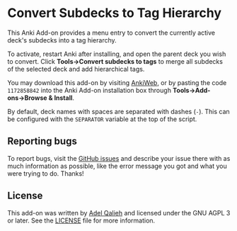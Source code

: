 # Convert Subdecks to Tag Hierarchy

This Anki Add-on provides a menu entry to convert the currently active deck's
subdecks into a tag hierarchy.

To activate, restart Anki after installing, and open the parent deck you wish to
convert. Click **Tools→Convert subdecks to tags** to merge all subdecks of the
selected deck and add hierarchical tags.

You may download this add-on by visiting [AnkiWeb](https://ankiweb.net/shared/info/1172858842),
or by pasting the code `1172858842` into the Anki Add-on installation box
through **Tools→Add-ons→Browse & Install**.

By default, deck names with spaces are separated with dashes (`-`). This can be
configured with the `SEPARATOR` variable at the top of the script.

## Reporting bugs

To report bugs, visit the [GitHub issues](https://github.com/adelq/anki_hierarchy/issues)
and describe your issue there with as much information as possible, like the
error message you got and what you were trying to do. Thanks!

## License

This add-on was written by [Adel Qalieh](https://blog.adelqalieh.com/) and
licensed under the GNU AGPL 3 or later. See the [LICENSE](LICENSE) file for more
information.
